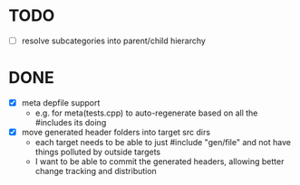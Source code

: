 # TODO
- [ ] resolve subcategories into parent/child hierarchy


# DONE
- [x] meta depfile support
    - e.g. for meta(tests.cpp) to auto-regenerate based on all the #includes its doing
- [x] move generated header folders into target src dirs
    - each target needs to be able to just #include "gen/file" and not have things polluted by outside targets
    - I want to be able to commit the generated headers, allowing better change tracking and distribution
